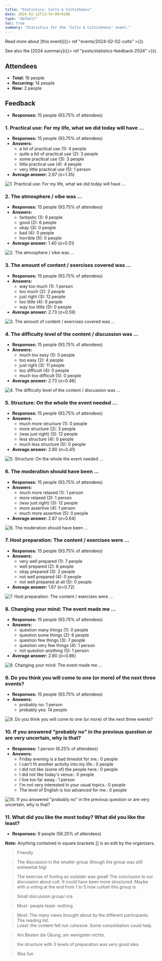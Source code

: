 ```yaml
---
title: "Statistics: Cults & Cultishness"
date: 2024-02-12T13:54:09+0100
type: "default"
toc: true
summary: "Statistics for the 'Cults & Cultishness' event."
---
```


Read more about [this event]({{< ref "events/2024-02-02-cults" >}}).

See also the [2024 summary]({{< ref "posts/statistics-feedback-2024" >}}).

## Attendees

* **Total:** 16 people
* **Recurring:** 14 people
* **New:** 2 people

## Feedback

* **Responses:** 15 people (93.75% of attendees)

### 1. Practical use: For my life, what we did today will have ...

* **Responses:** 15 people (93.75% of attendees)
* **Answers:**
  * a lot of practical use (1): 4 people
  * quite a bit of practical use (2): 3 people
  * some practical use (3): 3 people
  * little practical use (4): 4 people
  * very little practical use (5): 1 person
* **Average answer:** 2.67 (σ=1.35)

![1. Practical use: For my life, what we did today will have ...](./1-practical-use-for-my-life-what-we-did-today-will-have.png)

### 2. The atmosphere / vibe was ...

* **Responses:** 15 people (93.75% of attendees)
* **Answers:**
  * fantastic (1): 9 people
  * good (2): 6 people
  * okay (3): 0 people
  * bad (4): 0 people
  * horrible (5): 0 people
* **Average answer:** 1.40 (σ=0.51)

![2. The atmosphere / vibe was ...](./2-the-atmosphere-vibe-was.png)

### 3. The amount of content / exercises covered was ...

* **Responses:** 15 people (93.75% of attendees)
* **Answers:**
  * way too much (1): 1 person
  * too much (2): 2 people
  * just right (3): 12 people
  * too little (4): 0 people
  * way too little (5): 0 people
* **Average answer:** 2.73 (σ=0.59)

![3. The amount of content / exercises covered was ...](./3-the-amount-of-content-exercises-covered-was.png)

### 4. The difficulty level of the content / discussion was ...

* **Responses:** 15 people (93.75% of attendees)
* **Answers:**
  * much too easy (1): 0 people
  * too easy (2): 4 people
  * just right (3): 11 people
  * too difficult (4): 0 people
  * much too difficult (5): 0 people
* **Average answer:** 2.73 (σ=0.46)

![4. The difficulty level of the content / discussion was ...](./4-the-difficulty-level-of-the-content-discussion-was.png)

### 5. Structure: On the whole the event needed ...

* **Responses:** 15 people (93.75% of attendees)
* **Answers:**
  * much more structure (1): 0 people
  * more structure (2): 3 people
  * (was just right) (3): 12 people
  * less structure (4): 0 people
  * much less structure (5): 0 people
* **Average answer:** 2.80 (σ=0.41)

![5. Structure: On the whole the event needed ...](./5-structure-on-the-whole-the-event-needed.png)

### 6. The moderation should have been ...

* **Responses:** 15 people (93.75% of attendees)
* **Answers:**
  * much more relaxed (1): 1 person
  * more relaxed (2): 1 person
  * (was just right) (3): 12 people
  * more assertive (4): 1 person
  * much more assertive (5): 0 people
* **Average answer:** 2.87 (σ=0.64)

![6. The moderation should have been ...](./6-the-moderation-should-have-been.png)

### 7. Host preparation: The content / exercises were ...

* **Responses:** 15 people (93.75% of attendees)
* **Answers:**
  * very well prepared (1): 7 people
  * well prepared (2): 6 people
  * okay prepared (3): 2 people
  * not well prepared (4): 0 people
  * not well prepared at all (5): 0 people
* **Average answer:** 1.67 (σ=0.72)

![7. Host preparation: The content / exercises were ...](./7-host-preparation-the-content-exercises-were.png)

### 8. Changing your mind: The event made me ...

* **Responses:** 15 people (93.75% of attendees)
* **Answers:**
  * question many things (1): 0 people
  * question some things (2): 6 people
  * question few things (3): 7 people
  * question very few things (4): 1 person
  * not question anything (5): 1 person
* **Average answer:** 2.80 (σ=0.86)

![8. Changing your mind: The event made me ...](./8-changing-your-mind-the-event-made-me.png)

### 9. Do you think you will come to one (or more) of the next three events?

* **Responses:** 15 people (93.75% of attendees)
* **Answers:**
  * probably no: 1 person
  * probably yes: 14 people

![9. Do you think you will come to one (or more) of the next three events?](./9-do-you-think-you-will-come-to-one-or-more-of-the-next-three-events.png)

### 10. If you answered "probably no" in the previous question or are very uncertain, why is that?

* **Responses:** 1 person (6.25% of attendees)
* **Answers:**
  * Friday evening is a bad timeslot for me.: 0 people
  * I can't fit another activity into my life.: 0 people
  * I did not like (some of) the people here.: 0 people
  * I did not like today's venue.: 0 people
  * I live too far away.: 1 person
  * I'm not very interested in your usual topics.: 0 people
  * The level of English is too advanced for me.: 0 people

![10. If you answered "probably no" in the previous question or are very uncertain, why is that?](./10-if-you-answered-probably-no-in-the-previous-question-or-are-very-uncertain-why-is-that.png)

### 11. What did you like the most today? What did you like the least?

* **Responses:** 9 people (56.25% of attendees)

**Note:** Anything contained in square brackets [] is an edit by the organizers.

> Friendly

> The discussion in the smaller group (though the group was still somewhat big)

> The exercise of fooling an outsider was great! The conclusion to our discussion about cult. It could have been more structured. Maybe with a voting at the end from 1 to 5 how cultish this group is.

> Small discussion group/ n/a

> Most- people least- nothing

> Most: The many views brought about by the different participants. The reading list.  
> Least: the content felt not cohesive. Some consolidation could help.

> Am Besten die Übung, am wenigsten nichts.

> the structure with 3 levels of preparation was very good idea

> Was fun
